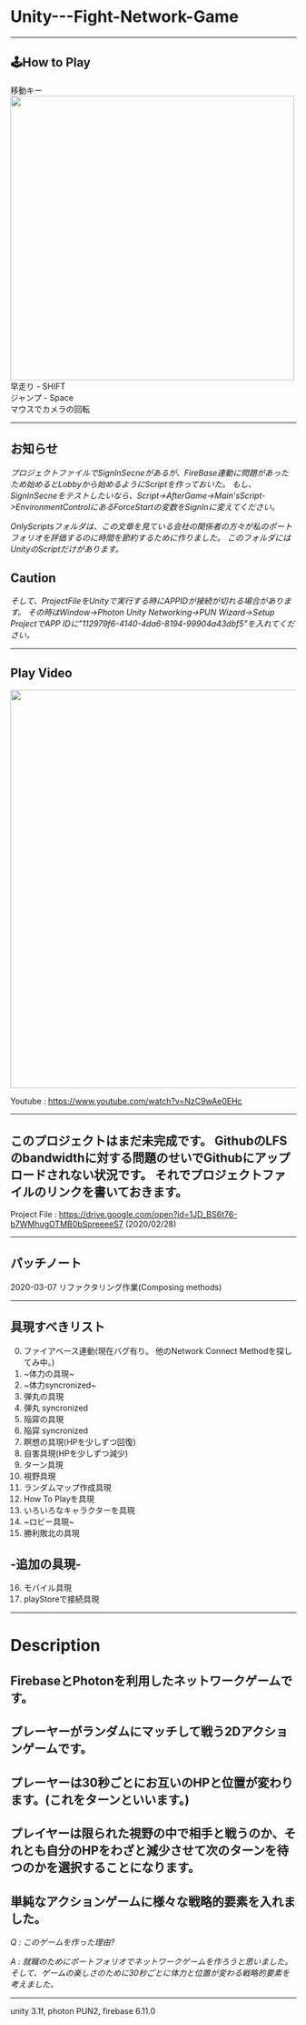 # Unity---Fight-Network-Game

<hr>  

🕹️How to Play
-------------

移動キー  
<img width="500" src="https://user-images.githubusercontent.com/44941601/76395347-74087680-63ba-11ea-81d5-5882092c6e33.png">  
早走り - SHIFT  
ジャンプ - Space  
マウスでカメラの回転  
<hr/>    
  
お知らせ
------

*プロジェクトファイルでSignInSecneがあるが、FireBase連動に問題があったため始めるとLobbyから始めるようにScriptを作っておいた。
もし、SignInSecneをテストしたいなら、Script->AfterGame->Main'sScript->EnvironmentControlにあるForceStartの変数をSignInに変えてください。*
  
  
*OnlyScriptsフォルダは、この文章を見ている会社の関係者の方々が私のポートフォリオを評価するのに時間を節約するために作りました。 このフォルダにはUnityのScriptだけがあります。*
  
    
Caution
------
*そして、ProjectFileをUnityで実行する時にAPPIDが接続が切れる場合があります。 その時はWindow->Photon Unity Networking->PUN Wizard->Setup ProjectでAPP IDに"112979f6-4140-4da6-8194-99904a43dbf5"を入れてください。*


<hr>  
  
Play Video
-----------

<img width="700" src="https://user-images.githubusercontent.com/44941601/75993052-4182f780-5f3c-11ea-908e-e7d68c274447.gif">

Youtube : https://www.youtube.com/watch?v=NzC9wAe0EHc
  
<hr/> 


 

このプロジェクトはまだ未完成です。 GithubのLFSのbandwidthに対する問題のせいでGithubにアップロードされない状況です。 それでプロジェクトファイルのリンクを書いておきます。
-----

Project File : https://drive.google.com/open?id=1JD_BS6t76-b7WMhugOTMB0bSpreeeeS7 (2020/02/28)
  
<hr/>  

パッチノート
---------
2020-03-07
リファクタリング作業(Composing methods)
  
 <hr/> 
 
具現すべきリスト
---------
0. ファイアベース連動(現在バグ有り。 他のNetwork Connect Methodを探してみ中。)
1. ~体力の具現~
2. ~体力syncronized~
3. 弾丸の具現
4. 弾丸 syncronized
5. 陥穽の具現
6. 陥穽 syncronized
7. 瞑想の具現(HPを少しずつ回復)
8. 自害具現(HPを少しずつ減少)
9. ターン具現
10. 視野具現
11. ランダムマップ作成具現
12. How To Playを具現
13. いろいろなキャラクターを具現
14. ~ロビー具現~
15. 勝利敗北の具現

-追加の具現-
-------

16. モバイル具現
17. playStoreで接続具現

<hr/>



Description
===========
  
FirebaseとPhotonを利用したネットワークゲームです。
----------------------------------------------
プレーヤーがランダムにマッチして戦う2Dアクションゲームです。
---------------------------------------------
プレーヤーは30秒ごとにお互いのHPと位置が変わります。(これをターンといいます。)
------------------------------------------------------------
プレイヤーは限られた視野の中で相手と戦うのか、それとも自分のHPをわざと減少させて次のターンを待つのかを選択することになります。
-------------------------------------------------------------
単純なアクションゲームに様々な戦略的要素を入れました。
--------------------------------



_Q : このゲームを作った理由?_  

_A :   就職のためにポートフォリオでネットワークゲームを作ろうと思いました。 そして、ゲームの楽しさのために30秒ごとに体力と位置が変わる戦略的要素を考えました。_

  
  
  
<hr/>
unity 3.1f, photon PUN2, firebase 6.11.0
